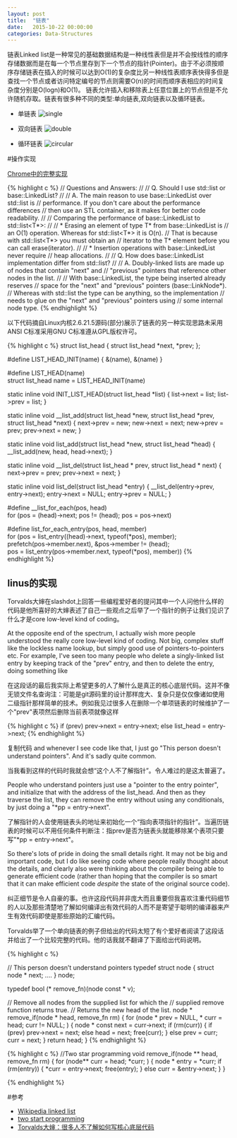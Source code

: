 ```yaml
---
layout: post
title:  "链表"
date:   2015-10-22 00:00:00
categories: Data-Structures
---
```


链表Linked list是一种常见的基础数据结构是一种线性表但是并不会按线性的顺序存储数据而是在每一个节点里存到下一个节点的指针(Pointer)。由于不必须按顺序存储链表在插入的时候可以达到O(1)的复杂度比另一种线性表顺序表快得多但是查找一个节点或者访问特定编号的节点则需要O(n)的时间而顺序表相应的时间复杂度分别是O(logn)和O(1)。
链表允许插入和移除表上任意位置上的节点但是不允许随机存取。链表有很多种不同的类型:单向链表,双向链表以及循环链表。

* 单链表
![single](https://upload.wikimedia.org/wikipedia/commons/thumb/6/6d/Singly-linked-list.svg/408px-Singly-linked-list.svg.png)

* 双向链表
![double](https://upload.wikimedia.org/wikipedia/commons/thumb/5/5e/Doubly-linked-list.svg/610px-Doubly-linked-list.svg.png)

* 循环链表
![circular](https://upload.wikimedia.org/wikipedia/commons/thumb/d/df/Circularly-linked-list.svg/350px-Circularly-linked-list.svg.png)

<!--more-->


#操作实现

[Chrome中的完整实现](https://code.google.com/p/chromium/codesearch#chromium/src/base/containers/linked_list.h&q=linked_list&sq=package:chromium&type=cs&l=5)

{% highlight c %}
// Questions and Answers:
//
// Q. Should I use std::list or base::LinkedList?
//
// A. The main reason to use base::LinkedList over std::list is
//    performance. If you don't care about the performance differences
//    then use an STL container, as it makes for better code readability.
//
//    Comparing the performance of base::LinkedList<T> to std::list<T*>:
//
//    * Erasing an element of type T* from base::LinkedList<T> is
//      an O(1) operation. Whereas for std::list<T*> it is O(n).
//      That is because with std::list<T*> you must obtain an
//      iterator to the T* element before you can call erase(iterator).
//
//    * Insertion operations with base::LinkedList<T> never require
//      heap allocations.
//
// Q. How does base::LinkedList implementation differ from std::list?
//
// A. Doubly-linked lists are made up of nodes that contain "next" and
//    "previous" pointers that reference other nodes in the list.
//
//    With base::LinkedList<T>, the type being inserted already reserves
//    space for the "next" and "previous" pointers (base::LinkNode<T>*).
//    Whereas with std::list<T> the type can be anything, so the implementation
//    needs to glue on the "next" and "previous" pointers using
//    some internal node type.
{% endhighlight %}


以下代码摘自Linux内核2.6.21.5源码(部分)展示了链表的另一种实现思路未采用ANSI C标准采用GNU C标准遵从GPL版权许可。

{% highlight c %}
struct list_head {
        struct list_head *next, *prev;
};

#define LIST_HEAD_INIT(name) { &(name), &(name) }

#define LIST_HEAD(name) \
        struct list_head name = LIST_HEAD_INIT(name)

static inline void INIT_LIST_HEAD(struct list_head *list)
{
        list->next = list;
        list->prev = list;
}

static inline void __list_add(struct list_head *new,
                              struct list_head *prev,
                              struct list_head *next)
{
        next->prev = new;
        new->next = next;
        new->prev = prev;
        prev->next = new;
}

static inline void list_add(struct list_head *new, struct list_head *head)
{
        __list_add(new, head, head->next);
}

static inline void __list_del(struct list_head * prev, struct list_head * next)
{
        next->prev = prev;
        prev->next = next;
}


static inline void list_del(struct list_head *entry)
{
        __list_del(entry->prev, entry->next);
        entry->next = NULL;
        entry->prev = NULL;
}

#define __list_for_each(pos, head) \
        for (pos = (head)->next; pos != (head); pos = pos->next)

#define list_for_each_entry(pos, head, member)                          \
        for (pos = list_entry((head)->next, typeof(*pos), member);      \
             prefetch(pos->member.next), &pos->member != (head);        \
             pos = list_entry(pos->member.next, typeof(*pos), member))
{% endhighlight %}

## linus的实现

Torvalds大婶在slashdot上回答一些编程爱好者的提问其中一个人问他什么样的代码是他所喜好的大婶表述了自己一些观点之后举了一个指针的例子让我们见识了什么才是core low-level kind of coding。

At the opposite end of the spectrum, I actually wish more people understood the really core low-level kind of coding. Not big, complex stuff like the lockless name lookup, but simply good use of pointers-to-pointers etc. For example, I've seen too many people who delete a singly-linked list entry by keeping track of the "prev" entry, and then to delete the entry, doing something like

在这段话的最后我实际上希望更多的人了解什么是真正的核心底层代码。这并不像无锁文件名查询注：可能是git源码里的设计那样庞大、复杂只是仅仅像诸如使用二级指针那样简单的技术。例如我见过很多人在删除一个单项链表的时候维护了一个"prev"表项然后删除当前表项就像这样

{% highlight c %}
if (prev)
prev->next = entry->next;
else
list_head = entry->next;
{% endhighlight %}

复制代码
and whenever I see code like that, I just go "This person doesn't understand pointers". And it's sadly quite common.

当我看到这样的代码时我就会想“这个人不了解指针”。令人难过的是这太普遍了。

People who understand pointers just use a "pointer to the entry pointer", and initialize that with the address of the list_head. And then as they traverse the list, they can remove the entry without using any conditionals, by just doing a "*pp = entry->next".

了解指针的人会使用链表头的地址来初始化一个“指向表项指针的指针”。当遍历链表的时候可以不用任何条件判断注：指prev是否为链表头就能移除某个表项只要写"*pp = entry->next"。

So there's lots of pride in doing the small details right. It may not be big and important code, but I do like seeing code where people really thought about the details, and clearly also were thinking about the compiler being able to generate efficient code (rather than hoping that the compiler is so smart that it can make efficient code *despite* the state of the original source code).

纠正细节是令人自豪的事。也许这段代码并非庞大而且重要但我喜欢注重代码细节的人以及那些清楚地了解如何编译出有效代码的人而不是寄望于聪明的编译器来产生有效代码即使是那些原始的汇编代码。

Torvalds举了一个单向链表的例子但给出的代码太短了有个爱好者阅读了这段话并给出了一个比较完整的代码。他的话我就不翻译了下面给出代码说明。

{% highlight c %}

// This person doesn’t understand pointers
typedef struct node
{
    struct node * next;
    ....
} node;

typedef bool (* remove_fn)(node const * v);

// Remove all nodes from the supplied list for which the 
// supplied remove function returns true.
// Returns the new head of the list.
node * remove_if(node * head, remove_fn rm)
{
    for (node * prev = NULL, * curr = head; curr != NULL; )
    {
        node * const next = curr->next;
        if (rm(curr))
        {
            if (prev)
                prev->next = next;
            else
                head = next;
            free(curr);
        }
        else
            prev = curr;
        curr = next;
    }
    return head;
}
{% endhighlight %}


{% highlight c %}
//Two star programming
void remove_if(node ** head, remove_fn rm)
{
    for (node** curr = head; *curr; )
    {
        node * entry = *curr;
        if (rm(entry))
        {
            *curr = entry->next;
            free(entry);
        }
        else
            curr = &entry->next;
    }
}

{% endhighlight %}

#参考

* [Wikipedia linked list](https://en.wikipedia.org/wiki/Linked_list)
* [two start programming](http://wordaligned.org/articles/two-star-programming)
* [Torvalds大婶：很多人不了解如何写核心底层代码](http://www.oldlinux.org/oldlinux/viewthread.php?tid=14575&extra=page%3D1)
